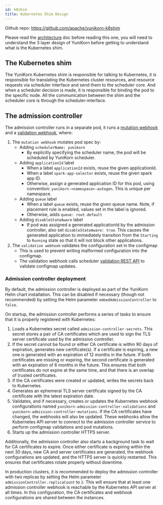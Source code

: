 ```yaml
---
id: k8shim
title: Kubernetes Shim Design
---
```


<!--
Licensed to the Apache Software Foundation (ASF) under one
or more contributor license agreements.  See the NOTICE file
distributed with this work for additional information
regarding copyright ownership.  The ASF licenses this file
to you under the Apache License, Version 2.0 (the
"License"); you may not use this file except in compliance
with the License.  You may obtain a copy of the License at

  http://www.apache.org/licenses/LICENSE-2.0

Unless required by applicable law or agreed to in writing,
software distributed under the License is distributed on an
"AS IS" BASIS, WITHOUT WARRANTIES OR CONDITIONS OF ANY
KIND, either express or implied.  See the License for the
specific language governing permissions and limitations
under the License.
-->

Github repo: https://github.com/apache/yunikorn-k8shim

Please read the [architecture](architecture.md) doc before reading this one, you will need to understand
the 3 layer design of YuniKorn before getting to understand what is the Kubernetes shim.

## The Kubernetes shim

The YuniKorn Kubernetes shim is responsible for talking to Kubernetes, it is responsible for translating the Kubernetes
cluster resources, and resource requests via scheduler interface and send them to the scheduler core.
And when a scheduler decision is made, it is responsible for binding the pod to the specific node. All the communication
between the shim and the scheduler core is through the scheduler-interface.

## The admission controller

The admission controller runs in a separate pod, it runs a
[mutation webhook](https://kubernetes.io/docs/reference/access-authn-authz/admission-controllers/#validatingadmissionwebhook)
and a [validation webhook](https://kubernetes.io/docs/reference/access-authn-authz/admission-controllers/#validatingadmissionwebhook), where:

1. The `mutation webhook` mutates pod spec by:
   - Adding `schedulerName: yunikorn`
     - By explicitly specifying the scheduler name, the pod will be scheduled by YuniKorn scheduler.
   - Adding `applicationId` label
     - When a label `applicationId` exists, reuse the given applicationId.
     - When a label `spark-app-selector` exists, reuse the given spark app ID.
     - Otherwise, assign a generated application ID for this pod, using convention: `yunikorn-<namespace>-autogen`. This is unique per namespace.
   - Adding `queue` label
     - When a label `queue` exists, reuse the given queue name. Note, if placement rule is enabled, values set in the label is ignored.
     - Otherwise, adds `queue: root.default`
   - Adding `disableStateAware` label
     - If pod was assigned a generated applicationId by the admission controller, also set `disableStateAware: true`. This causes the generated application
       to immediately transition from the `Starting` to `Running` state so that it will not block other applications.
2. The `validation webhook` validates the configuration set in the configmap
   - This is used to prevent writing malformed configuration into the configmap.
   - The validation webhook calls scheduler [validation REST API](api/scheduler.md#configuration-validation) to validate configmap updates.

### Admission controller deployment

By default, the admission controller is deployed as part of the YuniKorn Helm chart installation. This can be disabled if necessary (though not recommended) by setting the Helm parameter `embedAdmissionController` to `false`.

On startup, the admission controller performs a series of tasks to ensure that it is properly registered with Kubernetes:
1. Loads a Kubernetes secret called `admission-controller-secrets`. This secret stores a pair of CA certificates which are used to sign the TLS server certificate used by the admission controller.
2. If the secret cannot be found or either CA certificate is within 90 days of expiration, generates new certificate(s). If a certificate is expiring, a new one is generated with an expiration of 12 months in the future. If both certificates are missing or expiring, the second certificate is generated with an expiration of 6 months in the future. This ensures that both certificates do not expire at the same time, and that there is an overlap of trusted certificates.
3. If the CA certificates were created or updated, writes the secrets back to Kubernetes.
4. Generates an ephemeral TLS server certificate signed by the CA certificate with the latest expiration date.
5. Validates, and if necessary, creates or updates the Kubernetes webhook configurations named `yunikorn-admission-controller-validations` and `yunikorn-admission-controller-mutations`. If the CA certificates have changed, the webhooks will also be updated. These webhooks allow the Kubernetes API server to connect to the admission controller service to perform configmap validations and pod mutations. 
6. Starts up the admission controller HTTPS server.

Additionally, the admission controller also starts a background task to wait for CA certificates to expire. Once either certificate is expiring within the next 30 days, new CA and server certificates are generated, the webhook configurations are updated, and the HTTPS server is quickly restarted. This ensures that certificates rotate properly without downtime.

In production clusters, it is recommended to deploy the admission controller with two replicas by setting the Helm parameter `admissionController.replicaCount` to `2`. This will ensure that at least one admission controller webhook is reachable by the Kubernetes API server at all times. In this configuration, the CA certificates and webhook configurations are shared between the instances.
